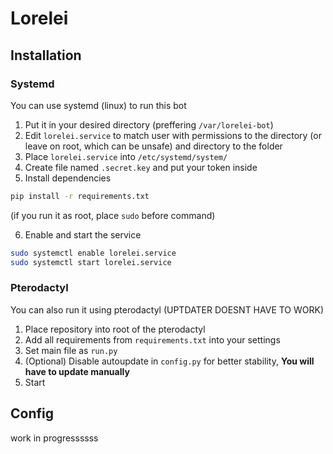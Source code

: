 # Lorelei

## Installation

### Systemd

You can use systemd (linux) to run this bot

1. Put it in your desired directory (preffering `/var/lorelei-bot`)
2. Edit `lorelei.service` to match user with permissions to the directory (or leave on root, which can be unsafe) and directory to the folder
3. Place `lorelei.service` into `/etc/systemd/system/`
4. Create file named `.secret.key` and put your token inside
5. Install dependencies

```bash
pip install -r requirements.txt
```
(if you run it as root, place `sudo` before command)

6. Enable and start the service
```bash
sudo systemctl enable lorelei.service
sudo systemctl start lorelei.service
```

### Pterodactyl

You can also run it using pterodactyl (UPTDATER DOESNT HAVE TO WORK)

1. Place repository into root of the pterodactyl
2. Add all requirements from `requirements.txt` into your settings
3. Set main file as `run.py`
4. (Optional) Disable autoupdate in `config.py` for better stability, **You will have to update manually**
5. Start
## Config
work in progressssss
